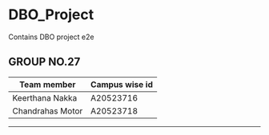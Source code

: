 # DBO_Project #
Contains DBO project e2e
## GROUP NO.27 ##
Team member      | Campus wise id
---------------  | ---------------
Keerthana Nakka  | A20523716
Chandrahas Motor | A20523718
----------------   ---------------